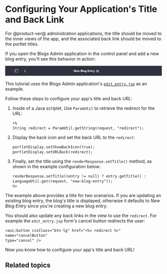 # Configuring Your Application's Title and Back Link [](id=configuring-your-applications-title-and-back-link)

For @product-ver@ administration applications, the title should be moved to the
inner views of the app, and the associated back link should be moved to the 
portlet titles.

If you open the Blogs Admin application in the control panel and add a new blog 
entry, you'll see this behavior in action:

![Figure 1: Adding a new blog entry displays the portlet title at the top, along with a back link.](../../../images/new-blog-entry-title.png)

This tutorial uses the Blogs Admin application's [`edit_entry.jsp`](https://github.com/liferay/liferay-portal/blob/b74496b5c450c134957347e7ebabd25dec1c763d/modules/apps/collaboration/blogs/blogs-web/src/main/resources/META-INF/resources/blogs/edit_entry.jsp)
as an example.

Follow these steps to configure your app's title and back URL:

1.  Inside of a Java scriplet, Use `ParamUtil` to retrieve the redirect for the 
    URL:

        <%
        String redirect = ParamUtil.getString(request, "redirect");

2.  Display the back icon and set the back URL to the `redirect`:

        portletDisplay.setShowBackIcon(true);
        portletDisplay.setURLBack(redirect);

3.  Finally, set the title using the `renderResponse.setTitle()` method, as 
    shown in the example configuration below:

        renderResponse.setTitle((entry != null) ? entry.getTitle() : 
        LanguageUtil.get(request, "new-blog-entry"));
        %>

The example above provides a title for two scenarios. If you are updating an 
existing blog entry, the blog's title is displayed, otherwise it defaults to 
*New Blog Entry* since you're creating a new blog entry.
    
You should also update any back links in the view to use the `redirect`. For 
example the `edit_entry.jsp` form's cancel button redirects the user:

    <aui:button cssClass="btn-lg" href="<%= redirect %>" name="cancelButton" 
    type="cancel" />

Now you know how to configure your app's title and back URL!

## Related topics

